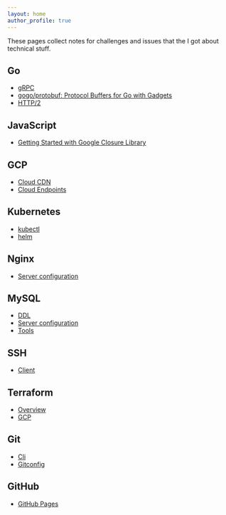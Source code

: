 ```yaml
---
layout: home
author_profile: true
---
```

These pages collect notes for challenges and issues that the I got about technical stuff.

Go
----
- [gRPC](./docs/golang/grpc)
- [gogo/protobuf: Protocol Buffers for Go with Gadgets](./docs/golang/gogoprotobuf)
- [HTTP/2](./docs/golang/http2)

JavaScript
----
- [Getting Started with Google Closure Library](./docs/javascript/google-closure-library)


GCP
----
- [Cloud CDN](./docs/gcp/cloud_cdn)
- [Cloud Endpoints](./docs/gcp/cloud_endpoints)


Kubernetes
---
- [kubectl](./docs/kubernetes/kubectl)
- [helm](./docs/kubernetes/helm/client)


Nginx
---
- [Server configuration](./docs/nginx/server_config)

MySQL
----
- [DDL](./docs/mysql/ddl)
- [Server configuration](./docs/mysql/server_config)
- [Tools](./docs/mysql/tools)

SSH
----
- [Client](./docs/ssh/client)


Terraform
----
- [Overview](./docs/terraform/overview)
- [GCP](./docs/terraform/gcp)

Git
---
- [Cli](./docs/git/cli)
- [Gitconfig](./docs/git/gitconfig)

GitHub
----
- [GitHub Pages](./docs/github/github_pages)
